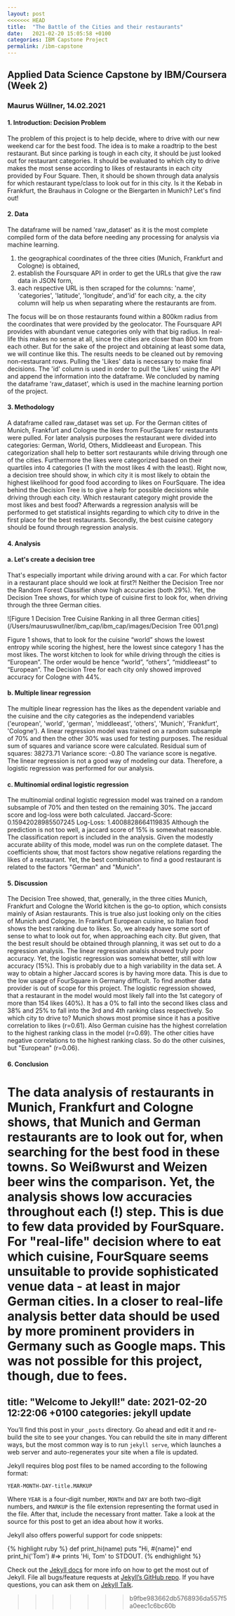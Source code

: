 ```yaml
---
layout: post
<<<<<<< HEAD
title:  "The Battle of the Cities and their restaurants"
date:   2021-02-20 15:05:58 +0100
categories: IBM Capstone Project
permalink: /ibm-capstone
---
```


## Applied Data Science Capstone by IBM/Coursera (Week 2)

### Maurus Wüllner, 14.02.2021

#### 1. Introduction: Decision Problem
The problem of this project is to help decide, where to drive with our new weekend
car for the best food. The idea is to make a roadtrip to the best restaurant. But since
parking is tough in each city, it should be just looked out for restaurant categories. It
should be evaluated to which city to drive makes the most sense according to likes of
restaurants in each city provided by Four Square. Then, it should be shown through
data analysis for which restaurant type/class to look out for in this city. Is it the Kebab
in Frankfurt, the Brauhaus in Cologne or the Biergarten in Munich? Let's find out!

#### 2. Data
The dataframe will be named 'raw_dataset' as it is the most complete compiled form
of the data before needing any processing for analysis via machine learning.
1. the geographical coordinates of the three cities (Munich, Frankfurt and
Cologne) is obtained,
2. establish the Foursquare API in order to get the URLs that give the raw data in
JSON form,
3. each respective URL is then scraped for the columns: 'name', 'categories',
'latitude', 'longitude', and'id' for each city,
a. the city column will help us when separating where the restaurants are
from.

The focus will be on those restaurants found within a 800km radius from the
coordinates that were provided by the geolocator. The Foursquare API provides with
abundant venue categories only with that big radius. In real-life this makes no sense
at all, since the cities are closer than 800 km from each other. But for the sake of the
project and obtaining at least some data, we will continue like this. The results needs
to be cleaned out by removing non-restaurant rows. Pulling the 'Likes' data is
necessary to make final decisions. The 'id' column is used in order to pull the 'Likes'
using the API and append the information into the dataframe. We concluded by
naming the dataframe 'raw_dataset', which is used in the machine learning portion of
the project.

#### 3. Methodology
A dataframe called raw_dataset was set up. For the German citites of Munich,
Frankfurt and Cologne the likes from FourSquare for restaurants were pulled. For
later analysis purposes the restaurant were divided into categories: German, World,
Others, Middleeast and European. This categorization shall help to better sort
restaurants while driving through one of the cities. Furthermore the likes were
categorized based on their quartiles into 4 categories (1 with the most likes 4 with the
least). Right now, a decision tree should show, in which city it is most likely to obtain
the highest likelihood for good food according to likes on FourSquare. The idea
behind the Decision Tree is to give a help for possible decisions while driving through
each city. Which restaurant category might provide the most likes and best food?
Afterwards a regression analysis will be performed to get statistical insights regarding
to which city to drive in the first place for the best restaurants. Secondly, the best
cuisine category should be found through regression analysis.

#### 4. Analysis
#### a. Let's create a decision tree
That's especially important while driving around with a car. For which factor in a
restaurant place should we look at first?!
Neither the Decision Tree nor the Random Forest Classifier show high accuracies
(both 29%).
Yet, the Decision Tree shows, for which type of cuisine first to look for, when driving
through the three German cities.

![Figure 1 Decision Tree Cuisine Ranking in all three German cities](/Users/mauruswullner/ibm_cap/ibm_cap/images/Decision Tree 001.png)

Figure 1 shows, that to look for the cuisine “world” shows the lowest entropy while
scoring the highest, here the lowest since category 1 has the most likes. The worst
kitchen to look for while driving through the cities is “European”. The order would be
hence “world”, “others”, “middleeast” to “European”. The Decision Tree for each city
only showed improved accuracy for Cologne with 44%.

#### b. Multiple linear regression
The multiple linear regression has the likes as the dependent variable and the cuisine
and the city categories as the independend variables ('european', 'world', 'german',
'middleeast', 'others', 'Munich', 'Frankfurt', 'Cologne'). A linear regression model was
trained on a random subsample of 70% and then the other 30% was used for testing
purposes. The residual sum of squares and variance score were calculated. Residual
sum of squares: 38273.71 Variance score: -0.80
The variance score is negative. The linear regression is not a good way of modeling
our data. Therefore, a logistic regression was performed for our analysis.

#### c. Multinomial ordinal logistic regression
The multinomial ordinal logistic regression model was trained on a random
subsample of 70% and then tested on the remaining 30%. The jaccard score and
log-loss were both calculated. Jaccard-Score: 0.15942028985507245 Log-Loss:
1.4008828664119835
Although the prediction is not too well, a jaccard score of 15% is somewhat
reasonable. The classification report is included in the analysis.
Given the modestly accurate ability of this mode, model was run on the complete
dataset. The coefficients show, that most factors show negative relations regarding
the likes of a restaurant. Yet, the best combination to find a good restaurant is related
to the factors "German" and "Munich".

#### 5. Discussion
The Decision Tree showed, that, generally, in the three cities Munich, Frankfurt and
Cologne the World kitchen is the go-to option, which consists mainly of Asian
restaurants. This is true also just looking only on the cities of Munich and Cologne. In
Frankfurt European cuisine, so Italian food shows the best ranking due to likes.
So, we already have some sort of sense to what to look out for, when approaching
each city. But given, that the best result should be obtained through planning, it was
set out to do a regression analysis. The linear regression analsis showed truly poor
accuracy. Yet, the logistic regression was somewhat better, still with low accuracy
(15%). This is probably due to a high variability in the data set. A way to obtain a
higher Jaccard scores is by having more data. This is due to the low usage of
FourSquare in Germany difficult. To find another data provider is out of scope for this
project.
The logistic regression showed, that a restaurant in the model would most likely fall
into the 1st category of more than 154 likes (40%). It has a 0% to fall into the second
likes class and 38% and 25% to fall into the 3rd and 4th ranking class respectively. So which city to drive to? Munich shows most promise since it has a positive
correlation to likes (r=0.61). Also German cuisine has the highest correlation to the
highest ranking class in the model (r=0.69). The other cities have negative
correlations to the highest ranking class. So do the other cuisines, but "European"
(r=0.06).

#### 6. Conclusion
The data analysis of restaurants in Munich, Frankfurt and Cologne shows, that
Munich and German restaurants are to look out for, when searching for the best food
in these towns. So Weißwurst and Weizen beer wins the comparison. Yet, the
analysis shows low accuracies throughout each (!) step. This is due to few data
provided by FourSquare. For "real-life" decision where to eat which cuisine,
FourSquare seems unsuitable to provide sophisticated venue data - at least in major
German cities. In a closer to real-life analysis better data should be used by more
prominent providers in Germany such as Google maps. This was not possible for this
project, though, due to fees.
=======
title:  "Welcome to Jekyll!"
date:   2021-02-20 12:22:06 +0100
categories: jekyll update
---
You’ll find this post in your `_posts` directory. Go ahead and edit it and re-build the site to see your changes. You can rebuild the site in many different ways, but the most common way is to run `jekyll serve`, which launches a web server and auto-regenerates your site when a file is updated.

Jekyll requires blog post files to be named according to the following format:

`YEAR-MONTH-DAY-title.MARKUP`

Where `YEAR` is a four-digit number, `MONTH` and `DAY` are both two-digit numbers, and `MARKUP` is the file extension representing the format used in the file. After that, include the necessary front matter. Take a look at the source for this post to get an idea about how it works.

Jekyll also offers powerful support for code snippets:

{% highlight ruby %}
def print_hi(name)
  puts "Hi, #{name}"
end
print_hi('Tom')
#=> prints 'Hi, Tom' to STDOUT.
{% endhighlight %}

Check out the [Jekyll docs][jekyll-docs] for more info on how to get the most out of Jekyll. File all bugs/feature requests at [Jekyll’s GitHub repo][jekyll-gh]. If you have questions, you can ask them on [Jekyll Talk][jekyll-talk].

[jekyll-docs]: https://jekyllrb.com/docs/home
[jekyll-gh]:   https://github.com/jekyll/jekyll
[jekyll-talk]: https://talk.jekyllrb.com/
>>>>>>> b9fbe983662db5768936da557f5a0eec1c6bc60b
